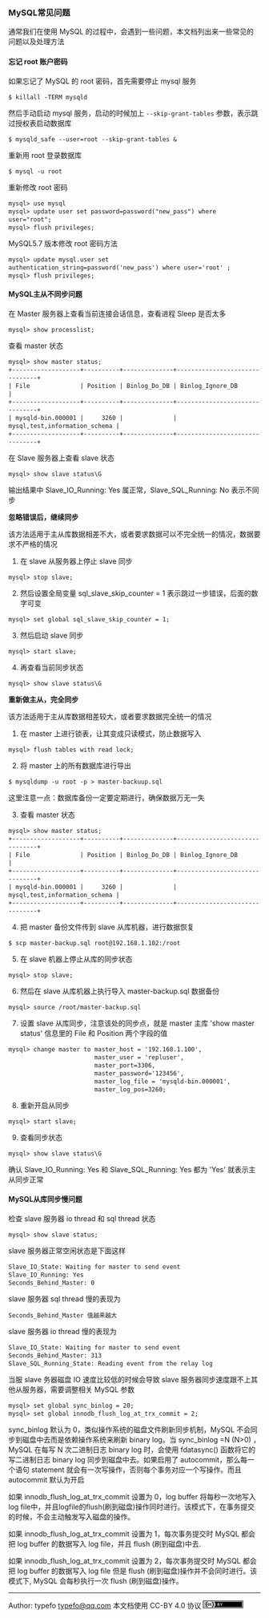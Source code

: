 ### MySQL常见问题

通常我们在使用 MySQL 的过程中，会遇到一些问题，本文档列出来一些常见的问题以及处理方法

#### 忘记 root 账户密码

如果忘记了 MySQL 的 root 密码，首先需要停止 mysql 服务

```
$ killall -TERM mysqld
```

然后手动启动 mysql 服务，启动的时候加上 `--skip-grant-tables` 参数，表示跳过授权表启动数据库

```
$ mysqld_safe --user=root --skip-grant-tables &
```

重新用 root 登录数据库

```
$ mysql -u root
```

重新修改 root 密码

```
mysql> use mysql
mysql> update user set password=password("new_pass") where user="root";
mysql> flush privileges;
```

MySQL5.7 版本修改 root 密码方法

```
mysql> update mysql.user set authentication_string=password('new_pass') where user='root' ;
mysql> flush privileges;
```

#### MySQL主从不同步问题

在 Master 服务器上查看当前连接会话信息，查看进程 Sleep 是否太多
   
```
mysql> show processlist;
```
   
查看 master 状态
   
```
mysql> show master status;
+-------------------+----------+--------------+-------------------------------+
| File              | Position | Binlog_Do_DB | Binlog_Ignore_DB              |
+-------------------+----------+--------------+-------------------------------+
| mysqld-bin.000001 |     3260 |              | mysql,test,information_schema |
+-------------------+----------+--------------+-------------------------------+
```

在 Slave 服务器上查看 slave 状态
   
```
mysql> show slave status\G
```
   
输出结果中 Slave_IO_Running: Yes 属正常，Slave_SQL_Running: No 表示不同步
   
**忽略错误后，继续同步**
   
该方法适用于主从库数据相差不大，或者要求数据可以不完全统一的情况，数据要求不严格的情况

1. 在 slave 从服务器上停止 slave 同步

```
mysql> stop slave;
```
   
2. 然后设置全局变量 sql_slave_skip_counter = 1 表示跳过一步错误，后面的数字可变
   
```
mysql> set global sql_slave_skip_counter = 1;
```
   
3. 然后启动 slave 同步

```
mysql> start slave;
```
   
4. 再查看当前同步状态

```
mysql> show slave status\G
```

**重新做主从，完全同步**
   
该方法适用于主从库数据相差较大，或者要求数据完全统一的情况
   
1. 在 master 上进行锁表，让其变成只读模式，防止数据写入
   
```
mysql> flush tables with read lock;
```
   
2. 将 master 上的所有数据库进行导出
   
```
$ mysqldump -u root -p > master-backuup.sql
```
   
这里注意一点：数据库备份一定要定期进行，确保数据万无一失
   
3. 查看 master 状态
   
```
mysql> show master status;
+-------------------+----------+--------------+-------------------------------+
| File              | Position | Binlog_Do_DB | Binlog_Ignore_DB              |
+-------------------+----------+--------------+-------------------------------+
| mysqld-bin.000001 |     3260 |              | mysql,test,information_schema |
+-------------------+----------+--------------+-------------------------------+
```

4. 把 master 备份文件传到 slave 从库机器，进行数据恢复
   
```
$ scp master-backup.sql root@192.168.1.102:/root
```
   
5. 在 slave 机器上停止从库的同步状态
   
```
mysql> stop slave;
```
   
6. 然后在 slave 从库机器上执行导入 master-backup.sql 数据备份
   
```
mysql> source /root/master-backup.sql
```
   
7. 设置 slave 从库同步，注意该处的同步点，就是 master 主库 'show master status' 信息里的 File 和 Position 两个字段的值
   
```
mysql> change master to master_host = '192.168.1.100',
                        master_user = 'repluser',
                        master_port=3306,
                        master_password='123456',
                        master_log_file = 'mysqld-bin.000001',
                        master_log_pos=3260;
```
   
8. 重新开启从同步

```
mysql> start slave;
```
   
9. 查看同步状态
   
```
mysql> show slave status\G
```
   
确认 Slave_IO_Running: Yes 和 Slave_SQL_Running: Yes 都为 'Yes' 就表示主从同步正常

#### MySQL从库同步慢问题

检查 slave 服务器 io thread 和 sql thread 状态

```
mysql> show slave status;
```

slave 服务器正常空闲状态是下面这样

```
Slave_IO_State: Waiting for master to send event
Slave_IO_Running: Yes
Seconds_Behind_Master: 0
```

slave 服务器 sql thread 慢的表现为

```
Seconds_Behind_Master 值越来越大
```
  
slave 服务器 io thread 慢的表现为 

```
Slave_IO_State: Waiting for master to send event
Seconds_Behind_Master: 313
Slave_SQL_Running_State: Reading event from the relay log
```

当服 slave 务器磁盘 IO 速度比较低的时候会导致 slave 服务器同步速度跟不上其他从服务器，需要调整相关 MySQL 参数

```
mysql> set global sync_binlog = 20;
mysql> set global innodb_flush_log_at_trx_commit = 2;
```

sync_binlog 默认为 0，类似操作系统的磁盘文件刷新同步机制，MySQL 不会同步到磁盘中去而是依赖操作系统来刷新 binary log。当 sync_binlog =N (N>0) ，MySQL 在每写 N 次二进制日志 binary log 时，会使用 fdatasync() 函数将它的写二进制日志 binary log 同步到磁盘中去。如果启用了 autocommit，那么每一个语句 statement 就会有一次写操作，否则每个事务对应一个写操作。而且 autocommit 默认为开启

如果 innodb_flush_log_at_trx_commit 设置为 0，log buffer 将每秒一次地写入 log file中，并且logfile的flush(刷到磁盘)操作同时进行。该模式下，在事务提交的时候，不会主动触发写入磁盘的操作。

如果 innodb_flush_log_at_trx_commit 设置为 1，每次事务提交时 MySQL 都会把 log buffer 的数据写入 log file，并且 flush (刷到磁盘)中去.

如果 innodb_flush_log_at_trx_commit 设置为 2，每次事务提交时 MySQL 都会把 log buffer 的数据写入 log file 但是 flush (刷到磁盘)操作并不会同时进行。该模式下, MySQL 会每秒执行一次 flush (刷到磁盘)操作。

-----------------------------------------------------------------------------------------

Author: typefo <typefo@qq.com> 本文档使用 CC-BY 4.0 协议 ![by](../img/by.png)
